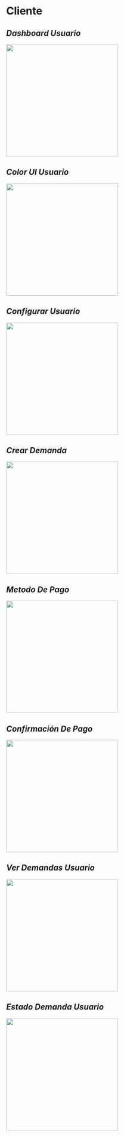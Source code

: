 # Cliente

## ***Dashboard Usuario***
<img src="./Usuario/DashboardUsuario.png" width="300">

## ***Color UI Usuario***
<img src="./Usuario/ColorUIUsuario.png" width="300">

## ***Configurar Usuario***
<img src="./Usuario/ConfigurarUsuario.png" width="300">

## ***Crear Demanda***
<img src="./Usuario/CrearDemanda.png" width="300">

## ***Metodo De Pago***
<img src="./Usuario/MetodoDePago.png" width="300">

## ***Confirmación De Pago***
<img src="./Usuario/ConfirmaciónDePago.png" width="300">

## ***Ver Demandas Usuario***
<img src="./Usuario/VerDemandasUsuario.png" width="300">

## ***Estado Demanda Usuario***
<img src="./Usuario/EstadoDemandaUsuario.png" width="300">
